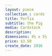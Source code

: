 ```yaml
---
layout: piece
collection_: cards
title: Portia
subtitle: the Pig
media: Cardstock
description:
dimensions: 4½ x 5½
price: $3.50
create_date: 2016
---
```

